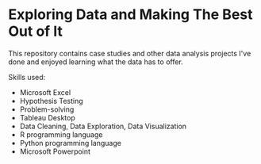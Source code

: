 # Exploring Data and Making The Best Out of It 

This repository contains case studies and other data analysis projects I've done and enjoyed learning what the data has to offer.

Skills used:
* Microsoft Excel
* Hypothesis Testing
* Problem-solving
* Tableau Desktop
* Data Cleaning, Data Exploration, Data Visualization
* R programming language
* Python programming language
* Microsoft Powerpoint

